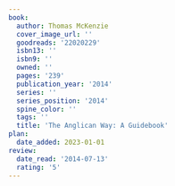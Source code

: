 ```yaml
---
book:
  author: Thomas McKenzie
  cover_image_url: ''
  goodreads: '22020229'
  isbn13: ''
  isbn9: ''
  owned: ''
  pages: '239'
  publication_year: '2014'
  series: ''
  series_position: '2014'
  spine_color: ''
  tags: ''
  title: 'The Anglican Way: A Guidebook'
plan:
  date_added: 2023-01-01
review:
  date_read: '2014-07-13'
  rating: '5'
---
```

